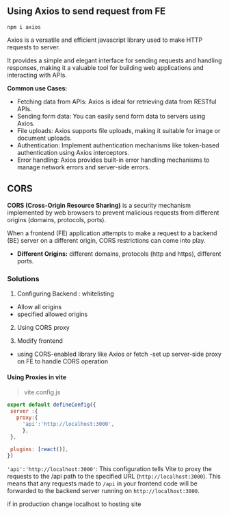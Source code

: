 ## Using Axios to send request from FE
```
npm i axios
```

Axios is a versatile and efficient javascript library used to make HTTP requests to server.

It provides a simple and elegant interface for sending requests and handling responses, making it a valuable tool for building web applications and interacting with APIs.

**Common use Cases:**
- Fetching data from APIs: Axios is ideal for retrieving data from RESTful APIs.
- Sending form data: You can easily send form data to servers using Axios.
- File uploads: Axios supports file uploads, making it suitable for image or document uploads.
- Authentication: Implement authentication mechanisms like token-based authentication using Axios interceptors.
- Error handling: Axios provides built-in error handling mechanisms to manage network errors and server-side errors.

## CORS

**CORS (Cross-Origin Resource Sharing)** is a security mechanism implemented by web browsers to prevent malicious requests from different origins (domains, protocols, ports). 

When a frontend (FE) application attempts to make a request to a backend (BE) server on a different origin, CORS restrictions can come into play.

- **Different Origins:** different domains, protocols (http and https), different ports.

### Solutions
1. Configuring Backend : whitelisting
- Allow all origins
- specified allowed origins

2. Using CORS proxy

3. Modify frontend
- using CORS-enabled library like Axios or fetch
-set up server-side proxy on FE to handle CORS operation

 #### Using Proxies in vite
 > vite.config.js
 ```javascript
 export default defineConfig({
  server :{
    proxy:{
      'api':'http://localhost:3000',
      },
  },
  
  plugins: [react()],
})
 ```
 `'api':'http://localhost:3000'`: This configuration tells Vite to proxy the requests to the /api path to the specified URL (`http://localhost:3000`). This means that any requests made to `/api` in your frontend code will be forwarded to the backend server running on `http://localhost:3000`.

 if in production change localhost to hosting site






